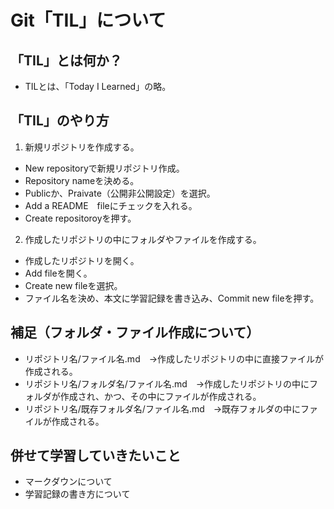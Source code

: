 # Git「TIL」について
## 「TIL」とは何か？
- TILとは、「Today I Learned」の略。
## 「TIL」のやり方
1. 新規リポジトリを作成する。
- New repositoryで新規リポジトリ作成。
- Repository nameを決める。
- Publicか、Praivate（公開非公開設定）を選択。
- Add a README　fileにチェックを入れる。
- Create repositoroyを押す。
2. 作成したリポジトリの中にフォルダやファイルを作成する。
- 作成したリポジトリを開く。
- Add fileを開く。
- Create new fileを選択。
- ファイル名を決め、本文に学習記録を書き込み、Commit new fileを押す。
## 補足（フォルダ・ファイル作成について）
- リポジトリ名/ファイル名.md　→作成したリポジトリの中に直接ファイルが作成される。
- リポジトリ名/フォルダ名/ファイル名.md　→作成したリポジトリの中にフォルダが作成され、かつ、その中にファイルが作成される。
- リポジトリ名/既存フォルダ名/ファイル名.md　→既存フォルダの中にファイルが作成される。
## 併せて学習していきたいこと
- マークダウンについて
- 学習記録の書き方について


